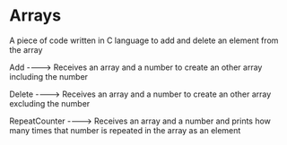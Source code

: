 # Arrays
A piece of code written in C language to add and delete an element from the array

Add ----> Receives an array and a number to create an other array including the number

Delete ----> Receives an array and a number to create an other array excluding the number

RepeatCounter ----> Receives an array and a number and prints how many times that number is repeated in the array as an element
